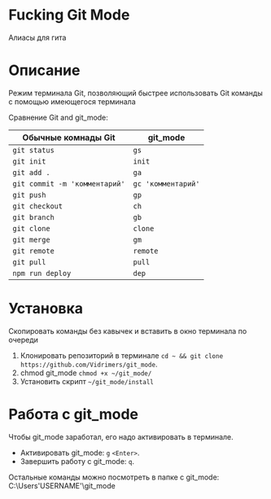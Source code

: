 # Fucking Git Mode
Алиасы для гита

# Описание
Режим терминала Git, позволяющий быстрее использовать Git команды с помощью имеющегося терминала

Сравнение Git and git_mode:


| Обычные комнады Git           | git_mode             |
|-------------------------------|----------------------|
| `git status`                  | `gs`                 |
| `git init`                    | `init`               |
| `git add .`                   | `ga`                 |
| `git commit -m 'комментарий'` | `gc 'комментарий'`   |
| `git push`                    | `gp`                 |
| `git checkout`                | `ch`                 |
| `git branch`                  | `gb`                 |
| `git clone`                   | `clone`              |
| `git merge`                   | `gm`                 |
| `git remote`                  | `remote`             |
| `git pull`                    | `pull`               |
| `npm run deploy`              | `dep`                |

# Установка
Скопировать команды без кавычек и вставить в окно терминала по очереди
 1. Клонировать репозиторий в терминале `cd ~ && git clone https://github.com/Vidrimers/git_mode`.
 1. chmod git_mode `chmod +x ~/git_mode/`
 1. Установить скрипт `~/git_mode/install`

# Работа с git_mode
Чтобы git_mode заработал, его надо активировать в терминале.
* Активировать git_mode: `g` `<Enter>`.
* Завершить работу с git_mode: `q`. 

Остальные команды можно посмотреть в папке с git_mode:
C:\Users\'USERNAME'\git_mode
